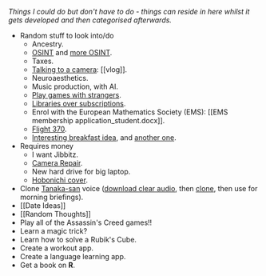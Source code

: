 *Things I could do but don't have to do - things can reside in here whilst it gets developed and then categorised afterwards.*

- Random stuff to look into/do
	 - Ancestry.
	 - [OSINT](https://www.youtube.com/watch?v=7PAk1wsy3VI) and [more OSINT](https://www.youtube.com/watch?v=HORzekIiZZ0).
	 - Taxes.
	 - [Talking to a camera](https://www.youtube.com/watch?v=-asNGo75Wv8): [[vlog]].
	 - Neuroaesthetics.
	 - Music production, with AI.
	 - [Play games with strangers](https://www.youtube.com/watch?v=IKAaSIniTtk).
	 - [Libraries over subscriptions](https://www.youtube.com/watch?v=eHU8p-ciXtk).
	 - Enrol with the European Mathematics Society (EMS): [[EMS membership application_student.docx]].
	 - [Flight 370](https://www.youtube.com/watch?v=MhkTo9Rk6_4).
	 - [Interesting breakfast idea](https://www.youtube.com/watch?v=L76XJqz9PWo), and [another one](https://www.youtube.com/watch?v=xdwLxfJBOWE).
- Requires money
	- I want Jibbitz.
	- [Camera Repair](https://repairs.fujifilm.eu/en/fujifilm-repair-centre/?zr=uk).
	- New hard drive for big laptop.
	- [Hobonichi cover](https://www.amazon.co.uk/Hobonichi-Techo-Cousin-Cover-Kitamura/dp/B0CCPHKVF3/).
- Clone [Tanaka-san](https://www.youtube.com/@japanese_tanakasan/videos) voice ([download clear audio](https://x2mate.com/en30/youtube-mp3), then [clone](https://elevenlabs.io/voice-lab), then use for morning briefings).
- [[Date Ideas]]
- [[Random Thoughts]]
- Play all of the Assassin's Creed games!!
- Learn a magic trick?
- Learn how to solve a Rubik's Cube.
- Create a workout app.
- Create a language learning app.
- Get a book on **R**.